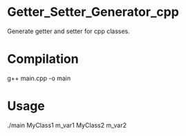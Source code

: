 # Getter_Setter_Generator_cpp
Generate getter and setter for cpp classes.

# Compilation
g++ main.cpp -o main

# Usage
./main MyClass1 m_var1 MyClass2 m_var2
